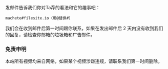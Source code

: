 
发邮件告诉我们你对Ta荐的看法和它的趣事吧：
```
machete#filesite.io（用@替换#）
```

我们会在收到邮件后第一时间跟你联系，如果在发出邮件后 2 天内没有收到我们的回复，请检查你邮箱的垃圾箱和广告邮件。


### 免责申明

本站所有视频均来自网络，如果某个视频涉嫌违规，请联系我们第一时间删除。
